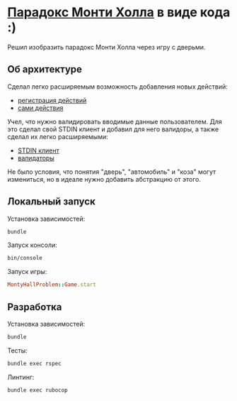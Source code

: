 # [Парадокс Монти Холла](https://ru.wikipedia.org/wiki/%D0%9F%D0%B0%D1%80%D0%B0%D0%B4%D0%BE%D0%BA%D1%81_%D0%9C%D0%BE%D0%BD%D1%82%D0%B8_%D0%A5%D0%BE%D0%BB%D0%BB%D0%B0) в виде кода :)

Решил изобразить парадокс Монти Холла через игру с дверьми.

## Об архитектуре

Сделал легко расширяемым возможность добавления новых действий:
 - [регистрация действий](https://github.com/xao0isb/monty_hall_problem/blob/751884ca0e603e91b3c6e70d60c750a00c119b93/lib/monty_hall_problem/game.rb#L36-L43)
 - [сами действия](https://github.com/xao0isb/monty_hall_problem/tree/main/lib/monty_hall_problem/game/actions)

Учел, что нужно валидировать вводимые данные пользователем. Для это сделал свой STDIN клиент и добавил для него валидоры, а также сделал их легко расширяемыми:
 - [STDIN клиент](https://github.com/xao0isb/monty_hall_problem/tree/main/lib/monty_hall_problem/game/helpers/stdin_client.rb)
 - [валидаторы](https://github.com/xao0isb/monty_hall_problem/tree/main/lib/monty_hall_problem/game/helpers/stdin_client/input_validators)

Не было условия, что понятия "дверь", "автомобиль" и "коза" могут измениться, но в идеале нужно добавить абстракцию от этого.

## Локальный запуск

Установка зависимостей:

```bash
bundle
```

Запуск консоли:

```bash
bin/console
```

Запуск игры:

```ruby
MontyHallProblem::Game.start
```

## Разработка

Установка зависимостей:

```bash
bundle
```

Тесты:

```bash
bundle exec rspec
```

Линтинг:

```bash
bundle exec rubocop
```
